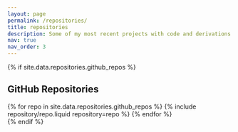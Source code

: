 ```yaml
---
layout: page
permalink: /repositories/
title: repositories
description: Some of my most recent projects with code and derivations.
nav: true
nav_order: 3
---
```


{% if site.data.repositories.github_repos %}

## GitHub Repositories

<div class="repositories d-flex flex-wrap flex-md-row flex-column justify-content-between align-items-center">
  {% for repo in site.data.repositories.github_repos %}
    {% include repository/repo.liquid repository=repo %}
  {% endfor %}
</div>
{% endif %}
